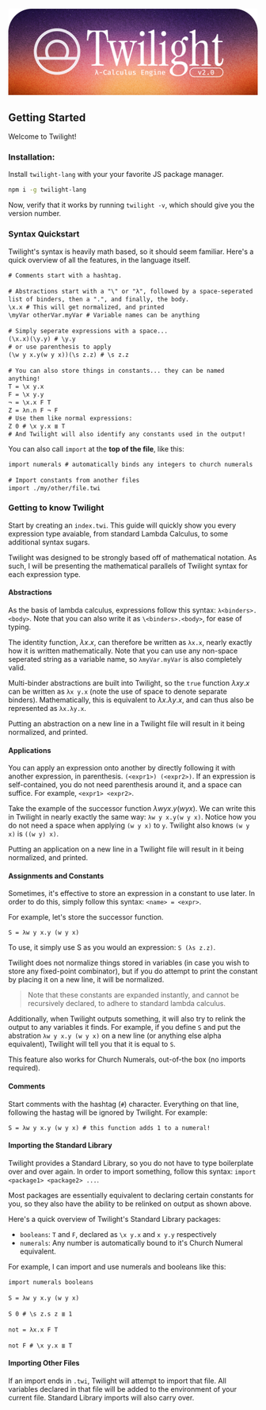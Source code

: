 ![Twilight Banner](./assets/banner.png)

## Getting Started

Welcome to Twilight!

### Installation:

Install `twilight-lang` with your your favorite JS package manager.

```bash
npm i -g twilight-lang
```

Now, verify that it works by running `twilight -v`, which should give you the version number.

### Syntax Quickstart

Twilight's syntax is heavily math based, so it should seem familiar. Here's a quick overview of all the features, in the language itself.

```
# Comments start with a hashtag.

# Abstractions start with a "\" or "λ", followed by a space-seperated list of binders, then a ".", and finally, the body.
\x.x # This will get normalized, and printed
\myVar otherVar.myVar # Variable names can be anything

# Simply seperate expressions with a space...
(\x.x)(\y.y) # \y.y
# or use parenthesis to apply
(\w y x.y(w y x))(\s z.z) # \s z.z

# You can also store things in constants... they can be named anything!
T = \x y.x
F = \x y.y
¬ = \x.x F T
Z = λn.n F ¬ F
# Use them like normal expressions:
Z 0 # \x y.x ≣ T
# And Twilight will also identify any constants used in the output!
```

You can also call `import` at the **top of the file**, like this:
```
import numerals # automatically binds any integers to church numerals

# Import constants from another files
import ./my/other/file.twi
```

### Getting to know Twilight

Start by creating an `index.twi`. This guide will quickly show you every expression type avaiable, from standard Lambda Calculus, to some additional syntax sugars.

Twilight was designed to be strongly based off of mathematical notation. As such, I will be presenting the mathematical parallels of Twilight syntax for each expression type.

#### Abstractions

As the basis of lambda calculus, expressions follow this syntax: `λ<binders>.<body>`. Note that you can also write it as `\<binders>.<body>`, for ease of typing.

The identity function, $\lambda x.x$, can therefore be written as `λx.x`, nearly exactly how it is written mathematically. Note that you can use any non-space seperated string as a variable name, so `λmyVar.myVar` is also completely valid.

Multi-binder abstractions are built into Twilight, so the `true` function $\lambda x y.x$ can be written as `λx y.x` (note the use of space to denote separate binders). Mathematically, this is equivalent to $\lambda x.\lambda y.x$, and can thus also be represented as `λx.λy.x`.

Putting an abstraction on a new line in a Twilight file will result in it being normalized, and printed.

#### Applications

You can apply an expression onto another by directly following it with another expression, in parenthesis. `(<expr1>) (<expr2>)`. If an expression is self-contained, you do not need parenthesis around it, and a space can suffice. For example, `<expr1> <expr2>`.

Take the example of the successor function $\lambda w y x.y (w y x)$. We can write this in Twilight in nearly exactly the same way: `λw y x.y(w y x)`. Notice how you do not need a space when applying `(w y x)` to `y`. Twilight also knows `(w y x)` is `((w y) x)`.

Putting an application on a new line in a Twilight file will result in it being normalized, and printed.

#### Assignments and Constants

Sometimes, it's effective to store an expression in a constant to use later. In order to do this, simply follow this syntax: `<name> = <expr>`.

For example, let's store the successor function.
```
S = λw y x.y (w y x)
```

To use, it simply use S as you would an expression: `S (λs z.z)`.

Twilight does not normalize things stored in variables (in case you wish to store any fixed-point combinator), but if you do attempt to print the constant by placing it on a new line, it will be normalized.

> Note that these constants are expanded instantly, and cannot be recursively declared, to adhere to standard lambda calculus.

Additionally, when Twilight outputs something, it will also try to relink the output to any variables it finds. For example, if you define `S` and put the abstration `λw y x.y (w y x)` on a new line (or anything else alpha equivalent), Twilight will tell you that it is equal to `S`.

This feature also works for Church Numerals, out-of-the box (no imports required).

#### Comments

Start comments with the hashtag (`#`) character. Everything on that line, following the hastag will be ignored by Twilight. For example:

```
S = λw y x.y (w y x) # this function adds 1 to a numeral!
```

#### Importing the Standard Library

Twilight provides a Standard Library, so you do not have to type boilerplate over and over again. In order to import something, follow this syntax: `import <package1> <package2> ...`.

Most packages are essentially equivalent to declaring certain constants for you, so they also have the ability to be relinked on output as shown above.

Here's a quick overview of Twilight's Standard Library packages:

- `booleans`: `T` and `F`, declared as `\x y.x` and `x y.y` respectively
- `numerals`: Any number is automatically bound to it's Church Numeral equivalent.

For example, I can import and use numerals and booleans like this:
```
import numerals booleans

S = λw y x.y (w y x)

S 0 # \s z.s z ≣ 1

not = λx.x F T

not F # \x y.x ≣ T
```

#### Importing Other Files

If an import ends in `.twi`, Twilight will attempt to import that file. All variables declared in that file will be added to the environment of your current file. Standard Library imports will also carry over.